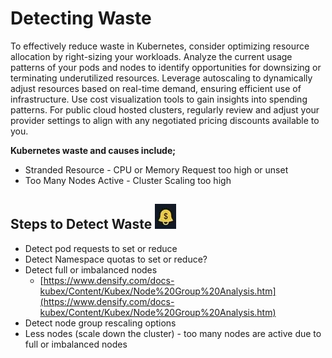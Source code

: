 # Detecting Waste

To effectively reduce waste in Kubernetes, consider optimizing resource allocation by right-sizing your workloads. Analyze the current usage patterns of your pods and nodes to identify opportunities for downsizing or terminating underutilized resources. Leverage autoscaling to dynamically adjust resources based on real-time demand, ensuring efficient use of infrastructure. Use cost visualization tools to gain insights into spending patterns. For public cloud hosted clusters, regularly review and adjust your provider settings to align with any negotiated pricing discounts available to you.

**Kubernetes waste and causes include;**

* Stranded Resource - CPU or Memory Request too high or unset
* Too Many Nodes Active - Cluster Scaling too high&#x20;

## **Steps to Detect Waste** ![](<../.gitbook/assets/image (1) (1) (1) (1) (1).png>)

* Detect pod requests to set or reduce
* Detect Namespace quotas to set or reduce?
* Detect full or imbalanced nodes
  * [https://www.densify.com/docs-kubex/Content/Kubex/Node%20Group%20Analysis.htm](https://www.densify.com/docs-kubex/Content/Kubex/Node%20Group%20Analysis.htm)
* Detect node group rescaling options&#x20;
* Less nodes (scale down the cluster) - too many nodes are active due to full or imbalanced nodes
